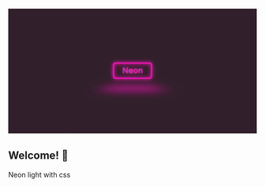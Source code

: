 ![Design preview for the Base Apparel coming soon page coding challenge](./preview/preview.png)

## Welcome! 👋

Neon light with css
